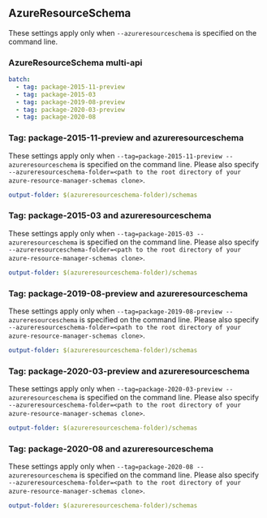 ## AzureResourceSchema

These settings apply only when `--azureresourceschema` is specified on the command line.

### AzureResourceSchema multi-api

``` yaml $(azureresourceschema) && $(multiapi)
batch:
  - tag: package-2015-11-preview
  - tag: package-2015-03
  - tag: package-2019-08-preview
  - tag: package-2020-03-preview
  - tag: package-2020-08
```

### Tag: package-2015-11-preview and azureresourceschema

These settings apply only when `--tag=package-2015-11-preview --azureresourceschema` is specified on the command line.
Please also specify `--azureresourceschema-folder=<path to the root directory of your azure-resource-manager-schemas clone>`.

``` yaml $(tag) == 'package-2015-11-preview' && $(azureresourceschema)
output-folder: $(azureresourceschema-folder)/schemas
```

### Tag: package-2015-03 and azureresourceschema

These settings apply only when `--tag=package-2015-03 --azureresourceschema` is specified on the command line.
Please also specify `--azureresourceschema-folder=<path to the root directory of your azure-resource-manager-schemas clone>`.

``` yaml $(tag) == 'package-2015-03' && $(azureresourceschema)
output-folder: $(azureresourceschema-folder)/schemas
```

### Tag: package-2019-08-preview and azureresourceschema

These settings apply only when `--tag=package-2019-08-preview --azureresourceschema` is specified on the command line.
Please also specify `--azureresourceschema-folder=<path to the root directory of your azure-resource-manager-schemas clone>`.

``` yaml $(tag) == 'package-2019-08-preview' && $(azureresourceschema)
output-folder: $(azureresourceschema-folder)/schemas
```

### Tag: package-2020-03-preview and azureresourceschema

These settings apply only when `--tag=package-2020-03-preview --azureresourceschema` is specified on the command line.
Please also specify `--azureresourceschema-folder=<path to the root directory of your azure-resource-manager-schemas clone>`.

``` yaml $(tag) == 'package-2020-03-preview' && $(azureresourceschema)
output-folder: $(azureresourceschema-folder)/schemas
```

### Tag: package-2020-08 and azureresourceschema

These settings apply only when `--tag=package-2020-08 --azureresourceschema` is specified on the command line.
Please also specify `--azureresourceschema-folder=<path to the root directory of your azure-resource-manager-schemas clone>`.

``` yaml $(tag) == 'package-2020-08' && $(azureresourceschema)
output-folder: $(azureresourceschema-folder)/schemas
```

